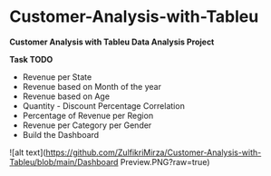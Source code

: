 # Customer-Analysis-with-Tableu
**Customer Analysis with Tableu Data Analysis Project**

**Task TODO**

- Revenue per State
- Revenue based on Month of the year
- Revenue based on Age
- Quantity - Discount Percentage Correlation
- Percentage of Revenue per Region
- Revenue per Category per Gender
- Build the Dashboard

![alt text](https://github.com/ZulfikriMirza/Customer-Analysis-with-Tableu/blob/main/Dashboard Preview.PNG?raw=true)
